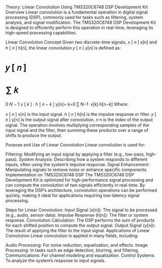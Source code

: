 Theory: Linear Convolution Using TMS320C6748 DSP Development Kit
Overview
Linear convolution is a fundamental operation in digital signal processing (DSP), commonly used for tasks such as filtering, system analysis, and signal modification. The TMS320C6748 DSP Development Kit is designed to efficiently perform this operation in real-time, leveraging its high-speed processing capabilities.

Linear Convolution Concept
Given two discrete-time signals, 
𝑥
[
𝑛
]
x[n] and 
ℎ
[
𝑛
]
h[n], the linear convolution 
𝑦
[
𝑛
]
y[n] is defined as:

𝑦
[
𝑛
]
=
∑
𝑘
=
0
𝑁
−
1
𝑥
[
𝑘
]
⋅
ℎ
[
𝑛
−
𝑘
]
y[n]= 
k=0
∑
N−1
​
 x[k]⋅h[n−k]
Where:

𝑥
[
𝑛
]
x[n] is the input signal.
ℎ
[
𝑛
]
h[n] is the impulse response or filter.
𝑦
[
𝑛
]
y[n] is the output signal after convolution.
𝑛
n is the index of the output signal.
The operation involves multiplying corresponding samples of the input signal and the filter, then summing these products over a range of shifts to produce the output.

Purpose and Use of Linear Convolution
Linear convolution is used for:

Filtering: Modifying an input signal by applying a filter (e.g., low-pass, high-pass).
System Analysis: Describing how a system responds to different inputs, often using the system’s impulse response.
Signal Enhancement: Manipulating signals to remove noise or enhance specific components.
Implementation on TMS320C6748 DSP
The TMS320C6748 DSP Development Kit is optimized for high-performance signal processing and can compute the convolution of two signals efficiently in real-time. By leveraging the DSP’s architecture, convolution operations can be performed quickly, making it ideal for applications requiring low-latency signal processing.

Steps for Linear Convolution:
Input Signal (x[n]): The signal to be processed (e.g., audio, sensor data).
Impulse Response (h[n]): The filter or system response.
Convolution Calculation: The DSP performs the sum of products for each shifted position to compute the output signal.
Output Signal (y[n]): The result of applying the filter to the input signal.
Applications of Linear Convolution
Linear convolution is applied in many fields, including:

Audio Processing: For noise reduction, equalization, and effects.
Image Processing: In tasks such as edge detection, blurring, and filtering.
Communications: For channel modeling and equalization.
Control Systems: To analyze the system’s response to input signals.
